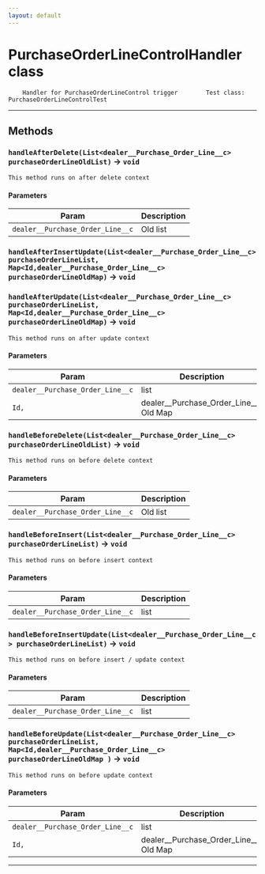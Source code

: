 ```yaml
---
layout: default
---
```

# PurchaseOrderLineControlHandler class

 		Handler for PurchaseOrderLineControl trigger 		Test class: PurchaseOrderLineControlTest

---
## Methods
### `handleAfterDelete(List<dealer__Purchase_Order_Line__c> purchaseOrderLineOldList)` → `void`

 	This method runs on after delete context

#### Parameters
|Param|Description|
|-----|-----------|
|`dealer__Purchase_Order_Line__c` |  Old list |

### `handleAfterInsertUpdate(List<dealer__Purchase_Order_Line__c> purchaseOrderLineList, Map<Id,dealer__Purchase_Order_Line__c> purchaseOrderLineOldMap)` → `void`
### `handleAfterUpdate(List<dealer__Purchase_Order_Line__c> purchaseOrderLineList, Map<Id,dealer__Purchase_Order_Line__c> purchaseOrderLineOldMap)` → `void`

 	This method runs on after update context

#### Parameters
|Param|Description|
|-----|-----------|
|`dealer__Purchase_Order_Line__c` |  list |
|`Id,` |  dealer__Purchase_Order_Line__c Old Map |

### `handleBeforeDelete(List<dealer__Purchase_Order_Line__c> purchaseOrderLineOldList)` → `void`

 	This method runs on before delete context

#### Parameters
|Param|Description|
|-----|-----------|
|`dealer__Purchase_Order_Line__c` |  Old list |

### `handleBeforeInsert(List<dealer__Purchase_Order_Line__c> purchaseOrderLineList)` → `void`

 	This method runs on before insert context

#### Parameters
|Param|Description|
|-----|-----------|
|`dealer__Purchase_Order_Line__c` |  list |

### `handleBeforeInsertUpdate(List<dealer__Purchase_Order_Line__c> purchaseOrderLineList)` → `void`

 	This method runs on before insert / update context

#### Parameters
|Param|Description|
|-----|-----------|
|`dealer__Purchase_Order_Line__c` |  list |

### `handleBeforeUpdate(List<dealer__Purchase_Order_Line__c> purchaseOrderLineList, Map<Id,dealer__Purchase_Order_Line__c> purchaseOrderLineOldMap )` → `void`

 	This method runs on before update context

#### Parameters
|Param|Description|
|-----|-----------|
|`dealer__Purchase_Order_Line__c` |  list |
|`Id,` |  dealer__Purchase_Order_Line__c Old Map |

---
